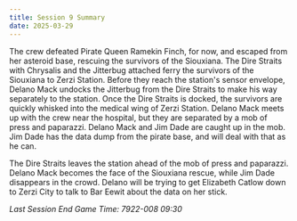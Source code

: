```yaml
---
title: Session 9 Summary
date: 2025-03-29
---
```


The crew defeated Pirate Queen Ramekin Finch, for now, and escaped from her asteroid base, rescuing the survivors of the
Siouxiana. The Dire Straits with Chrysalis and the Jitterbug attached ferry the survivors of the Siouxiana to Zerzi
Station. Before they reach the station's sensor envelope, Delano Mack undocks the Jitterbug from the Dire Straits to
make his way separately to the station. Once the Dire Straits is docked, the survivors are quickly whisked into the
medical wing of Zerzi Station. Delano Mack meets up with the crew near the hospital, but they are separated by a mob of
press and paparazzi. Delano Mack and Jim Dade are caught up in the mob. Jim Dade has the data dump from the pirate base,
and will deal with that as he can.

The Dire Straits leaves the station ahead of the mob of press and paparazzi. Delano Mack becomes the face of the
Siouxiana rescue, while Jim Dade disappears in the crowd. Delano will be trying to get Elizabeth Catlow down to Zerzi
City to talk to Bar Eewit about the data on her stick.

*Last Session End Game Time: 7922-008 09:30*